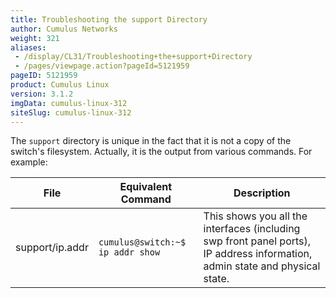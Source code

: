 ```yaml
---
title: Troubleshooting the support Directory
author: Cumulus Networks
weight: 321
aliases:
 - /display/CL31/Troubleshooting+the+support+Directory
 - /pages/viewpage.action?pageId=5121959
pageID: 5121959
product: Cumulus Linux
version: 3.1.2
imgData: cumulus-linux-312
siteSlug: cumulus-linux-312
---
```

The `support` directory is unique in the fact that it is not a copy of
the switch's filesystem. Actually, it is the output from various
commands. For example:

| File            | Equivalent Command               | Description                                                                                                                  |
| --------------- | -------------------------------- | ---------------------------------------------------------------------------------------------------------------------------- |
| support/ip.addr | `cumulus@switch:~$ ip addr show` | This shows you all the interfaces (including swp front panel ports), IP address information, admin state and physical state. |

<article id="html-search-results" class="ht-content" style="display: none;">

</article>

<footer id="ht-footer">

</footer>
